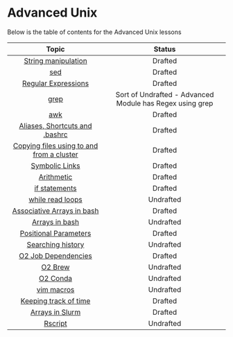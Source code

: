 # Advanced Unix

Below is the table of contents for the Advanced Unix lessons

| Topic  | Status |
|:-----------:|:----------:|
| [String manipulation](https://github.com/hbctraining/Training-modules/blob/master/Advanced_shell/lessons/02_String_manipulation.md) | Drafted |
| [sed](sed.md) | Drafted |
| [Regular Expressions](https://github.com/hbctraining/Training-modules/blob/master/Intermediate_shell/lessons/regular_expressions.md) | Drafted |
| [grep]() | Sort of Undrafted - Advanced Module has Regex using grep |
| [awk](awk.md) | Drafted |
| [Aliases, Shortcuts and .bashrc](https://github.com/hbctraining/In-depth-NGS-Data-Analysis-Course/blob/master/sessionVI/lessons/more_bash.md#alias) | Drafted |
| [Copying files using to and from a cluster](moving_files.md)| Drafted |
| [Symbolic Links](https://github.com/hbctraining/In-depth-NGS-Data-Analysis-Course/blob/master/sessionVI/lessons/more_bash.md#symlink) | Drafted |
| [Arithmetic](math_on_the_cluster.md) | Drafted |
| [if statements](if_statements.md) | Drafted |
| [while read loops]() | Undrafted |
| [Associative Arrays in bash](associative_arrays.md) | Drafted |
| [Arrays in bash]() | Undrafted |
| [Positional Parameters](positional_params.md) | Drafted |
| [Searching history]() | Undrafted |
| [O2 Job Dependencies](job_dependencies.md) | Drafted |
| [O2 Brew]() | Undrafted |
| [O2 Conda]() | Undrafted |
| [vim macros]() | Undrafted |
| [Keeping track of time](keeping_track_of_time.md) | Drafted |
| [Arrays in Slurm](arrays_in_slurm.md) | Drafted |
| [Rscript]() | Undrafted |


